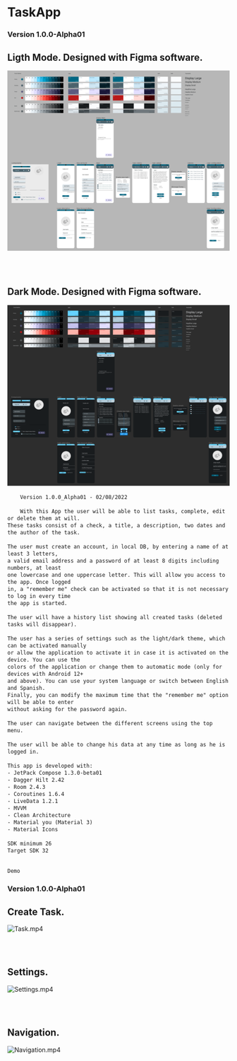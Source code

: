 # TaskApp

### Version 1.0.0-Alpha01
## Ligth Mode. Designed with Figma software.
![Light Mode](https://github.com/JorgeAgulloM/TaskApp/blob/main/Design/Version_1.0.0_Alpha01/Light_Mode.png)

<br>
<br>

## Dark Mode. Designed with Figma software.
![Dark Mode](https://github.com/JorgeAgulloM/TaskApp/blob/main/Design/Version_1.0.0_Alpha01/Dark_Mode.png)

```text
    Version 1.0.0_Alpha01 - 02/08/2022

    With this App the user will be able to list tasks, complete, edit or delete them at will.
These tasks consist of a check, a title, a description, two dates and the author of the task.

The user must create an account, in local DB, by entering a name of at least 3 letters, 
a valid email address and a password of at least 8 digits including numbers, at least 
one lowercase and one uppercase letter. This will allow you access to the app. Once logged 
in, a "remember me" check can be activated so that it is not necessary to log in every time 
the app is started.

The user will have a history list showing all created tasks (deleted tasks will disappear). 

The user has a series of settings such as the light/dark theme, which can be activated manually 
or allow the application to activate it in case it is activated on the device. You can use the 
colors of the application or change them to automatic mode (only for devices with Android 12+ 
and above). You can use your system language or switch between English and Spanish. 
Finally, you can modify the maximum time that the "remember me" option will be able to enter 
without asking for the password again.

The user can navigate between the different screens using the top menu.

The user will be able to change his data at any time as long as he is logged in.

This app is developed with:
- JetPack Compose 1.3.0-beta01
- Dagger Hilt 2.42
- Room 2.4.3
- Coroutines 1.6.4
- LiveData 1.2.1
- MVVM
- Clean Architecture
- Material you (Material 3)
- Material Icons

SDK minimum 26
Target SDK 32
 
```

```text
Demo 
```
### Version 1.0.0-Alpha01
## Create Task.
![Task.mp4](https://youtu.be/rOrmNMeZgoU)

<br>
<br>

## Settings.
![Settings.mp4](https://youtu.be/ZUFTF1OtWs0)

<br>
<br>

## Navigation.
![Navigation.mp4](https://youtu.be/tdLMn0rjapo)

